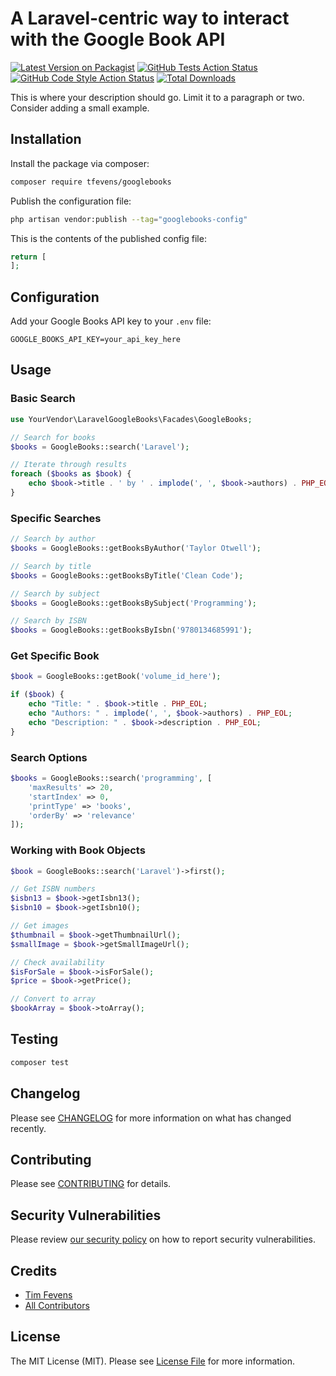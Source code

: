 # A Laravel-centric way to interact with the Google Book API

[![Latest Version on Packagist](https://img.shields.io/packagist/v/tfevens/googlebooks.svg?style=flat-square)](https://packagist.org/packages/tfevens/googlebooks)
[![GitHub Tests Action Status](https://img.shields.io/github/actions/workflow/status/tfevens/googlebooks/run-tests.yml?branch=main&label=tests&style=flat-square)](https://github.com/tfevens/googlebooks/actions?query=workflow%3Arun-tests+branch%3Amain)
[![GitHub Code Style Action Status](https://img.shields.io/github/actions/workflow/status/tfevens/googlebooks/fix-php-code-style-issues.yml?branch=main&label=code%20style&style=flat-square)](https://github.com/tfevens/googlebooks/actions?query=workflow%3A"Fix+PHP+code+style+issues"+branch%3Amain)
[![Total Downloads](https://img.shields.io/packagist/dt/tfevens/googlebooks.svg?style=flat-square)](https://packagist.org/packages/tfevens/googlebooks)

This is where your description should go. Limit it to a paragraph or two. Consider adding a small example.

## Installation

Install the package via composer:

```bash
composer require tfevens/googlebooks
```

Publish the configuration file:

```bash
php artisan vendor:publish --tag="googlebooks-config"
```

This is the contents of the published config file:

```php
return [
];
```

## Configuration

Add your Google Books API key to your `.env` file:

```env
GOOGLE_BOOKS_API_KEY=your_api_key_here
```

## Usage

### Basic Search

```php
use YourVendor\LaravelGoogleBooks\Facades\GoogleBooks;

// Search for books
$books = GoogleBooks::search('Laravel');

// Iterate through results
foreach ($books as $book) {
    echo $book->title . ' by ' . implode(', ', $book->authors) . PHP_EOL;
}
```

### Specific Searches

```php
// Search by author
$books = GoogleBooks::getBooksByAuthor('Taylor Otwell');

// Search by title
$books = GoogleBooks::getBooksByTitle('Clean Code');

// Search by subject
$books = GoogleBooks::getBooksBySubject('Programming');

// Search by ISBN
$books = GoogleBooks::getBooksByIsbn('9780134685991');
```

### Get Specific Book

```php
$book = GoogleBooks::getBook('volume_id_here');

if ($book) {
    echo "Title: " . $book->title . PHP_EOL;
    echo "Authors: " . implode(', ', $book->authors) . PHP_EOL;
    echo "Description: " . $book->description . PHP_EOL;
}
```

### Search Options

```php
$books = GoogleBooks::search('programming', [
    'maxResults' => 20,
    'startIndex' => 0,
    'printType' => 'books',
    'orderBy' => 'relevance'
]);
```

### Working with Book Objects

```php
$book = GoogleBooks::search('Laravel')->first();

// Get ISBN numbers
$isbn13 = $book->getIsbn13();
$isbn10 = $book->getIsbn10();

// Get images
$thumbnail = $book->getThumbnailUrl();
$smallImage = $book->getSmallImageUrl();

// Check availability
$isForSale = $book->isForSale();
$price = $book->getPrice();

// Convert to array
$bookArray = $book->toArray();
```

## Testing

```bash
composer test
```

## Changelog

Please see [CHANGELOG](CHANGELOG.md) for more information on what has changed recently.

## Contributing

Please see [CONTRIBUTING](CONTRIBUTING.md) for details.

## Security Vulnerabilities

Please review [our security policy](../../security/policy) on how to report security vulnerabilities.

## Credits

- [Tim Fevens](https://github.com/tfevens)
- [All Contributors](../../contributors)

## License

The MIT License (MIT). Please see [License File](LICENSE.md) for more information.
